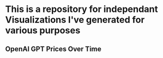 # This is a repository for independant Visualizations I've generated for various purposes

## OpenAI GPT Prices Over Time
